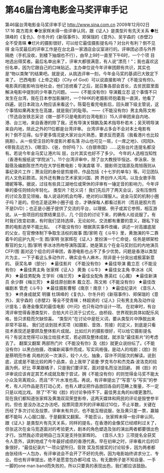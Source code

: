 # 第46届台湾电影金马奖评审手记

第46届台湾电影金马奖评审手记
http://www.sina.com.cn  2009年12月02日17:16  南方周末
●张家辉未得一些评审认同，跟《证人》是类型片有先天关系
●杜琪峰的《复仇》、尔冬升的《新宿事件》、郑保瑞的《意外》、吴宇森的《赤壁2》全不受青睐
●烂片的摄影很好，可以给它最佳摄影提名吗？对台片有利？倒不见得
金马奖最后的评审工作是在台北县一家酒店会议室进行的。评审团必须与外界隔绝（手机没收，到楼下抽烟也不行），由早上9时一直至下午6时，一个个项 目地选出得奖者。最后名单出来了，评审大都很满意，有人说“漂亮！”；我也喜欢这份名单，因为它跟自己的口味贴近。主办单位说今年评审团颇有共识，其实也 是“物以类聚”的结果吧。就是说，从挑选评审一刻，今年金马奖的基调已大致定下来了。
巴西电影《上帝之城》（City of God）可以说直接影响了《不能没有你》。电影真的能影响当地社会，他们总统看了之后，就召集各部会首长，去贫民窟里面解决电影中提到的少年暴力问题。
——《不能没有你》导演戴立忍
这个事情不只发生在台湾，我在日本参加影展时，一个NHK的老摄影师抱着我一直哭，他看了四遍，说日本政治人物应该来看这个。陈菊在看完电影后，回头跟下级主管说，这个事情如果再发生在高雄，就是我们的耻辱。
——《不能没有你》男主角陈文彬
（节选自张铁志采访《做一部不只是电影的台湾电影》）15人评审团来自内地、港、台三地，来自香港的除了我，还有导演关锦鹏及美术指导朴若木；吴天明导演来自内地，除此之外的11位都是台湾评审。
台湾评审占多会不会对本土电影有利？倒不见得。似乎更多情况是大家对台片熟悉，要求反而更高（我看港片也比较挑剔）。从一些受注目的年度影片都名落 孙山也可见一斑，《一席之地》、《阳阳》、《带我去远方》、《眼泪》、《爸，你好吗？》、《白银帝国》……这些台片连提名都没有。若说今年金马奖让港片叫 屈，台片其实也好不了多少。
今年的人选相当知性（香港有报纸说“学院派”）。11个台湾评审中，除了台大教授毕恒达、李泳泉、张靓蓓及编剧陈世杰均在大学任教电影；导演虞堪 平、摄影师沈瑞源及周旭薇则从事纪录片工作；萧汝冠的身份是剪接师，作品包括《十七岁的单车》等。可见团队的人文色彩颇浓。另外还有舞台艺术家吴兴国、跨 界创作人鸿鸿，以及女歌手陈珊妮等等。据说，过往有些具江湖地位或荣休的评审有一锤定音的影响力，今年评审的委任则倾向年轻化。
类型片？贬义词！
我们先后开了两天会议，没有压倒性的讨论及意见领袖，每人说话的机会均等，绝对的以理服人。说金马奖的机制小圈子吗？是的。但也正是这种小圈子组 合，才确保每人都看过影片（而且是胶片而不是DVD）；也正是小圈子提供了交流的平台，以理据、例子或其它参照，相互游说。从一些项目的投票结果显示，几 个回合的讨论下来，的确有人给说服了。有时我们改变初衷，有时我们坚持选择，无论如何，交流都有重要的意义，跟私下投票的电影选举不能比拟。
《不能没有你》根据真实事件改编，讲述一对高雄底层的父女，在官僚体制下争取生活权的故事 图/家明
在《斗牛》里，黄渤演的牛二靠着牛的庇护九死一生 图/家明
张家辉在《证人》里扮演一个亡命徒，任务是绑架检察官的女儿 图/家明
李冰冰热吻导演陈国富，她是第五个在金马奖封后的内地演员 CFP/图
面对这个组合的评审团，香港电影也占不了多少优势。问题是香港以类型片为主，一下子看这么多动作片，确实会令人麻木，除非是十分突出或极富新意的。
获奖名单（部分）
★最佳影片 《不能没有你》
★最佳导演 戴立忍《不能没有你》
★最佳男主角 张家辉《证人》 黄渤《斗牛》
★最佳女主角 李冰冰《风声》
★最佳男配角 王学圻《梅兰芳》
★最佳女配角 惠英红《心魔》
★最佳新演员 余少群《梅兰芳》
★最佳原创剧本 戴立忍、陈文彬《不能没有你》
★最佳改编剧本 管虎《斗牛》
★最佳摄影曹郁《南京！南京！》
★最佳纪录片 《音乐人生》
★终身成就奖 明骥
杜琪峰的《复仇》、尔冬升的《新宿事件》、郑保瑞的《意外》、吴宇森的《赤壁2》等全不受青睐；林超贤的《证人》只有男主角及动作设计提名；香港金像奖的最佳电影《叶问》也只有动作设计一项。
在初审时，有台湾评审觉得香港类型片、合拍大片已流于公式化，由桥段、世界观到具体如配乐风格，皆只求稳而欠缺惊喜。
“类型片”在讨论中是贬义词，要从类型片中挣脱出来非常不容易。
我们还谈到技术奖项（如摄影、音效、剪接）的定义，到底是只看技术表现还是要顾及整体影片成就。
比如烂片的摄影很好，可以给它摄影提名吗？有说法觉得可以独立给技术奖，若必顾及整体成就，就涉及“最佳影片”的考虑去了。
翻案又翻案
两部热门片《不能没有你》及《脸》就更众说纷纭了。《不能没有你》以黑白拍摄，改编新闻事件而成，写实风格强，是动人的戏剧；《脸》则是蔡明亮作者 风格的另一次演示，较个人化、抽象，容许不同层次的解读。说到底，这或是不能比较的两个品类，会上我举了诺曼·罗克韦尔和杰克森·波洛克的绘画为例，好比 苹果跟橘子，只是我们要评奖，面对提名而没法回避。
拥《脸》的评审说应该肯定其艺术成就及敢于尝试，拥《不能没有你》的则觉得金马奖不能太小众及背离观众，而且“不”片水准也高。再说，有评审提出了“写意”与“写实”的参考，有人问作品是否打动心灵，也有人建议把作品放回各自的范畴上衡量，不一定只是以戏比戏。
除了“不”和《脸》的讨论争持不下，最佳男主角的纠缠更激烈。现在我们都知道张家辉及黄渤双双荣登影帝，这两天媒体和网民的评论是毁誉参半的。但也 是没办法之办法吧，投票同意并列的评审超过10位，不止半数，关键在历经了多次讨论及投票，评审未有共识，也不能互相说服，张及黄只差一票，赢输都不能叫 人心服口服，于是翻案又翻案。
不能否认，张家辉未得一些评审认同，跟《证人》是类型片有先天关系，同样的提名，在香港的金像奖已经顺利过关了，但张这次在金马竞逐面对的考验更大，剧本的角色塑造及张的演出两者都要很出色才行。当然我必须说明自己当天是支持张家辉的。
《音乐人生》三项提名全获奖令人意外，讽刺地成了今年最好成绩的香港代表。早在初审之时，评审看片后的印象很好，“最佳纪录片”一项众望所归，音效 奖及剪接奖的讨论较多，因为两者都由张经纬一人包办，有评审说会不会开了不好的先例，因为电影始终讲求分工、专业。但也有评审提出，绝不是愿意包办都可成 功，有无数例子是不知自量、一手一脚的one man band而失败的，所以只要真的表现出色，我们都应该鼓励。

